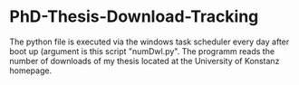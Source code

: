 # PhD-Thesis-Download-Tracking
The python file is executed via the windows task scheduler every day after boot up (argument is this script "numDwl.py". The programm reads the number of downloads of my thesis located at the University of Konstanz homepage. 
